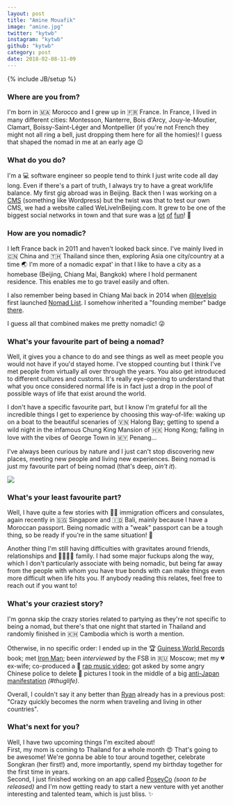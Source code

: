 ```yaml
---
layout: post
title: "Amine Mouafik"
image: "amine.jpg"
twitter: "kytwb"
instagram: "kytwb"
github: "kytwb"
category: post
date: 2018-02-08-11-09
---
```

{% include JB/setup %}

### Where are you from?
I'm born in 🇲🇦 Morocco and I grew up in 🇫🇷 France. In France, I lived in many different cities: Montesson, Nanterre, Bois d'Arcy, Jouy-le-Moutier, Clamart, Boissy-Saint-Léger and Montpellier (if you're not French they might not all ring a bell, just dropping them here for all the homies)! I guess that shaped the nomad in me at an early age 😉

### What do you do?
I'm a 💻 software engineer so people tend to think I just write code all day long. Even if there's a part of truth, I always try to have a great work/life balance. My first gig abroad was in Beijing. Back then I was working on a [CMS](https://www.bloc.net/) (something like Wordpress) but the twist was that to test our own CMS, we had a website called WeLiveInBeijing.com. It grew to be one of the biggest social networks in town and that sure was a [lot](https://www.youtube.com/watch?v=OMNzH6mAIak) [of](https://www.instagram.com/weliveinbeijing/) [fun](https://www.youtube.com/watch?v=22rw-OSySQk)! 🎉

### How are you nomadic?
I left France back in 2011 and haven't looked back since. I've mainly lived in 🇨🇳 China and 🇹🇭 Thailand since then, exploring Asia one city/country at a time 🌏 I'm more of a nomadic expat' in that I like to have a city as a homebase (Beijing, Chiang Mai, Bangkok) where I hold permanent residence. This enables me to go travel easily and often.

I also remember being based in Chiang Mai back in 2014 when [@levelsio](https://twitter.com/levelsio) first launched [Nomad List](https://nomadlist.com). I somehow inherited a "founding member" badge [there](https://nomadlist.com/@kytwb).  

I guess all that combined makes me pretty nomadic! 😜

### What's your favourite part of being a nomad?
Well, it gives you a chance to do and see things as well as meet people you would not have if you'd stayed home. I've stopped counting but I think I've met people from virtually all over through the years. You also get introduced to different cultures and customs. It's really eye-opening to understand that what you once considered normal life is in fact just a drop in the pool of possible ways of life that exist around the world.

I don't have a specific favourite part, but I know I'm grateful for all the incredible things I get to experience by choosing this way-of-life: waking up on a boat to the beautiful scenaries of 🇻🇳 Halong Bay; getting to spend a wild night in the infamous Chung King Mansion of 🇭🇰 Hong Kong; falling in love with the vibes of George Town in 🇲🇾 Penang...

I've always been curious by nature and I just can't stop discovering new places, meeting new people and living new experiences. Being nomad is just my favourite part of being nomad (that's deep, *ain't it*).

<img src="{{ site.url }}/assets/img/posts/amine-alt.jpg" class="inner-post-image" />

### What's your least favourite part?
Well, I have quite a few stories with 👮‍♂️ immigration officers and consulates, again recently in 🇸🇬 Singapore and 🇮🇩 Bali, mainly because I have a Moroccan passport. Being nomadic with a "weak" passport can be a tough thing, so be ready if you're in the same situation! 💪 

Another thing I'm still having difficulties with gravitates around friends, relationships and 👨‍👩‍👧‍👦 family. I had some major fuckups along the way, which I don't particularly associate with being nomadic, but being far away from the people with whom you have true bonds with can make things even more difficult when life hits you. If anybody reading this relates, feel free to reach out if you want to!

### What's your craziest story?

I'm gonna skip the crazy stories related to partying as they're not specific to being a nomad, but there's that one night that started in Thailand and randomly finished in 🇰🇭 Cambodia which is worth a mention. 

Otherwise, in no specific order: I ended up in the 🏆 [Guiness World Records](https://scontent.fbkk8-2.fna.fbcdn.net/v/t1.0-9/600285_10200948845589338_1941667577_n.jpg?oh=cd2bf19568698b7a77b858c2854e5d26&oe=5B17A56E) book; met [Iron Man](https://www.facebook.com/mouafik/videos/vb.1411969236/10201656824648372/); been *interviewed* by the FSB in 🇷🇺 Moscow; met my 💔 ex-wife; co-produced a 🎥 [rap music video](https://www.youtube.com/watch?v=qNihhVRMPdE); got asked by some angry Chinese police to delete 📸 pictures I took in the middle of a big [anti-Japan manifestation](https://www.facebook.com/mouafik/media_set?set=a.4646986578624.2190078.1411969236&type=3) *(#thuglife)*.

Overall, I couldn't say it any better than [Ryan](https://nomadasfuck.com/2017-12/ryan-hupfer) already has in a previous post: "Crazy quickly becomes the norm when traveling and living in other countries".  

### What's next for you?

Well, I have two upcoming things I'm excited about!  
First, my mom is coming to Thailand for a whole month 😍 That's going to be awesome! We're gonna be able to tour around together, celebrate Songkran (her first!) and, more importantly, spend my birthday together for the first time in years.  
Second, I just finished working on an app called [PoseyCo](https://poseyco.com) *(soon to be released)* and I'm now getting ready to start a new venture with yet another interesting and talented team, which is just bliss. ✨
